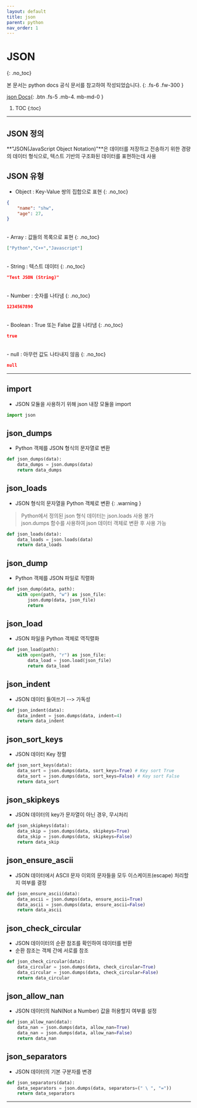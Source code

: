 ```yaml
---
layout: default
title: json
parent: python
nav_order: 1
---
```


# JSON
{: .no_toc}

본 문서는 python docs 공식 문서를 참고하여 작성되었습니다.
{: .fs-6 .fw-300 }

[json Docs][python json docs]{: .btn .fs-5 .mb-4. mb-md-0 }

1. TOC
{:toc}
---

## JSON 정의
**"JSON(JavaScript Object Notation)"**은 데이터를 저장하고 전송하기 위한 경량의 데이터 형식으로, 텍스트 기반의 구조화된 데이터를 표현하는데 사용

## JSON 유형
- Object : Key-Value 쌍의 집합으로 표현
{: .no_toc}

```json
{
    "name": "shw",
    "age": 27,
}
```
<br>
- Array : 값들의 목록으로 표현
{: .no_toc}

```json
["Python","C++","Javascript"]
```
<br>
- String : 텍스트 데이터 
{: .no_toc}

```json
"Test JSON (String)"
```
<br>
- Number : 숫자를 나타냄
{: .no_toc}

```json
1234567890
```
<br>
- Boolean : True 또는 False 값을 나타냄
{: .no_toc}

```json
true
```
<br>
- null : 아무런 값도 나타내지 않음
{: .no_toc}

```json
null
```

---

## import
- JSON 모듈을 사용하기 위해 json 내장 모듈을 import

```py
import json
```

## json_dumps
- Python 객체를 JSON 형식의 문자열로 변환

```py
def json_dumps(data):
    data_dumps = json.dumps(data)
    return data_dumps
```

## json_loads
- JSON 형식의 문자열을 Python 객체로 변환
{: .warning }
> Python에서 정의된 json 형식 데이터는 json.loads 사용 불가   
> json.dumps 함수를 사용하여 json 데이터 객체로 변환 후 사용 가능   

```py
def json_loads(data):
    data_loads = json.loads(data)
    return data_loads
```

## json_dump
- Python 객체를 JSON 파일로 직렬화

```py
def json_dump(data, path):
    with open(path, "w") as json_file:
        json.dump(data, json_file)
        return
```

## json_load
- JSON 파일을 Python 객체로 역직렬화

```py 
def json_load(path):
    with open(path, "r") as json_file:
        data_load = json.load(json_file)
        return data_load
```

## json_indent
- JSON 데이터 들여쓰기 --> 가독성

```py
def json_indent(data):
    data_indent = json.dumps(data, indent=4)
    return data_indent
```

## json_sort_keys
- JSON 데이터 Key 정렬
```py
def json_sort_keys(data):
    data_sort = json.dumps(data, sort_keys=True) # Key sort True
    data_sort = json.dumps(data, sort_keys=False) # Key sort False
    return data_sort
```

## json_skipkeys
- JSON 데이터의 key가 문자열이 아닌 경우, 무시처리
```py
def json_skipkeys(data):
    data_skip = json.dumps(data, skipkeys=True)
    data_skip = json.dumps(data, skipkeys=False)
    return data_skip
```

## json_ensure_ascii
- JSON 데이터에서 ASCII 문자 이외의 문자들을 모두 이스케이프(escape) 처리할지 여부를 결정
```py
def json_ensure_ascii(data):
    data_ascii = json.dumps(data, ensure_ascii=True)
    data_ascii = json.dumps(data, ensure_ascii=False)
    return data_ascii
```

## json_check_circular
- JSON 데이이터의 순환 참조를 확인하여 데이터를 반환
- 순환 참조는 객체 간에 서로를 참조
```py
def json_check_circular(data):
    data_circular = json.dumps(data, check_circular=True)
    data_circular = json.dumps(data, check_circular=False)
    return data_circular
```

## json_allow_nan
- JSON 데이터의 NaN(Not a Number) 값을 허용할지 여부를 설정
```py
def json_allow_nan(data):
    data_nan = json.dumps(data, allow_nan=True)
    data_nan = json.dumps(data, allow_nan=False)
    return data_nan
```

## json_separators
- JSON 데이터의 기본 구분자를 변경
```py
def json_separators(data):
    data_separators = json.dumps(data, separators=(" \ ", "="))
    return data_separators
```
---
[python json docs]: https://docs.python.org/ko/3/library/json.html